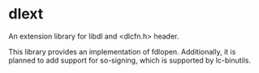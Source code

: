 # dlext
An extension library for libdl and &lt;dlcfn.h&gt; header.

This library provides an implementation of fdlopen. Additionally, it is planned to add support for so-signing, which is supported by lc-binutils. 
